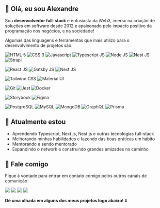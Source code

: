 ## 👋 Olá, eu sou Alexandre
Sou **desenvolvedor full-stack** e entusiasta da Web3, imerso na criação de soluções em software desde 2012 e apaixonado pelo impacto positivo da programação nos negócios, e na sociedade!

Algumas das linguagens e ferramentas que mais utilizo para o desenvolvimento de projetos são:

![HTML 5](https://img.shields.io/badge/-HTML-E34F26?logo=html5&logoColor=FFF&style=flat-square)
![CSS 3](https://img.shields.io/badge/-CSS-1572B6?logo=css3&logoColor=FFF&style=flat-square)
![Javascript](https://img.shields.io/badge/-Javascript-F7DF1E?logo=javascript&logoColor=000&style=flat-square)
![Typescript JS](https://img.shields.io/badge/-Typescript-3178C6?logo=typescript&logoColor=FFF&style=flat-square)
![Node JS](https://img.shields.io/badge/-Node%20JS-339933?logo=node.js&logoColor=FFF&style=flat-square)
![Nest JS](https://img.shields.io/badge/-Nest%20JS-E0234E?logo=nestjs&logoColor=FFF&style=flat-square)
![Strapi](https://img.shields.io/badge/-Strapi-3178C6?logo=strapi&logoColor=FFF&style=flat-square)

![React JS](https://img.shields.io/badge/-React%20JS-61DAFB?logo=react&logoColor=000&style=flat-square)
![Gatsby JS](https://img.shields.io/badge/-Gatsby%20JS-663399?logo=gatsby&logoColor=FFF&style=flat-square)
![Next JS](https://img.shields.io/badge/-Next%20JS-000000?logo=next.js&logoColor=FFF&style=flat-square)

![Tailwind CSS](https://img.shields.io/badge/-Tailwind%20CSS-06B6D4?logo=tailwind-css&logoColor=FFF&style=flat-square)
![Material UI](https://img.shields.io/badge/-Material%20UI-007FFF?logo=mui&logoColor=FFF&style=flat-square)

![Git](https://img.shields.io/badge/-Git-F05032?logo=git&logoColor=FFF&style=flat-square)
![Jest](https://img.shields.io/badge/-Jest-C21325?logo=jest&logoColor=FFF&style=flat-square)
![Docker](https://img.shields.io/badge/-Docker-2496ED?logo=docker&logoColor=FFF&style=flat-square)

![Storybook](https://img.shields.io/badge/-Storybook-FF4785?logo=storybook&logoColor=FFF&style=flat-square)
![Figma](https://img.shields.io/badge/-Figma-F24E1E?logo=figma&logoColor=FFF&style=flat-square)

![PostgreSQL](https://img.shields.io/badge/-PostgreSQL-4169E1?logo=postgresql&logoColor=FFF&style=flat-square)
![MySQL](https://img.shields.io/badge/-MySQL-4479A1?logo=mysql&logoColor=FFF&style=flat-square)
![MongoDB](https://img.shields.io/badge/-MongoDB-47A248?logo=mongodb&logoColor=FFF&style=flat-square)
![GraphQL](https://img.shields.io/badge/-GraphQL-E10098?logo=graphql&logoColor=FFF&style=flat-square)
![Prisma](https://img.shields.io/badge/-Prisma-2D3748?logo=prisma&logoColor=FFF&style=flat-square)

## 🚀 Atualmente estou
- Aprendendo Typescript, Next.js, Nest.js e outras tecnologias full-stack
- Melhorando minhas habilidades e fazendo das boas práticas um hábito
- Mentorando e sendo mentorado
- Expandindo o network e construindo grandes amizades no caminho

## 💬 Fale comigo
Fique à vontade para entrar em contato comigo pelos outros canais de comunição:

[<img src="https://img.shields.io/badge/twitter-%231DA1F2.svg?&style=for-the-badge&logo=twitter&logoColor=white" />](https://twitter.com/alexandrebekor)
[<img src="https://img.shields.io/badge/linkedin-%230077B5.svg?&style=for-the-badge&logo=linkedin&logoColor=white" />](https://www.linkedin.com/in/joaovitoralexandre/)
[<img src = "https://img.shields.io/badge/instagram-%23E4405F.svg?&style=for-the-badge&logo=instagram&logoColor=white">](https://www.instagram.com/alexandrebekor/)
[<img src = "https://img.shields.io/badge/Meu%20Blog-000.svg?&style=for-the-badge&logo=windows-terminal&logoColor=white">](https://blog.alexandrebekor.com/)

**Dê uma olhada em alguns dos meus projetos logo abaixo!** :arrow_down:
